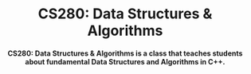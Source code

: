 <h1 align = "center">
  CS280: Data Structures & Algorithms
</h1>

<h4 align = "center">
  CS280: Data Structures & Algorithms is a class that teaches students about fundamental Data Structures and Algorithms in C++.
</h4>
